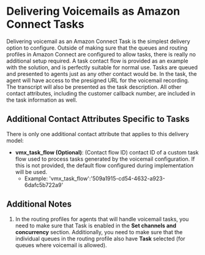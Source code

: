 # Delivering Voicemails as Amazon Connect Tasks
Delivering voicemail as an Amazon Connect Task is the simplest delivery option to configure. Outside of making sure that the queues and routing profiles in Amazon Connect are configured to allow tasks, there is really no additional setup required. A task contact flow is provided as an example with the solution, and is perfectly suitable for normal use. Tasks are queued and presented to agents just as any other contact would be. In the task, the agent will have access to the presigned URL for the voicemail recording. The transcript will also be presented as the task description. All other contact attributes, including the customer callback number, are included in the task information as well.

## Additional Contact Attributes Specific to Tasks
There is only one additional contact attribute that applies to this delivery model:
-  **vmx_task_flow (Optional)**: (Contact flow ID) contact ID of a custom task flow used to process tasks generated by the voicemail configuration. If this is not provided, the default flow configured during implementation will be used.
    -  Example: 'vmx_task_flow':'509a1915-cd54-4632-a923-6dafc5b722a9'

## Additional Notes
1.  In the routing profiles for agents that will handle voicemail tasks, you need to make sure that Task is enabled in the **Set channels and concurrency** section. Additionally, you need to make sure that the individual queues in the routing profile also have **Task** selected (for queues where voicemail is allowed).